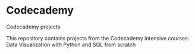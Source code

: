 # Codecademy
Codecademy projects

This repository contains projects from the Codecademy intensive courses: Data Visualization with Python and SQL from scratch
